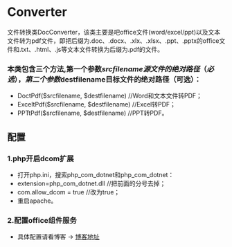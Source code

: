 # Converter
文件转换类DocConverter，该类主要是吧office文件(word/excel/ppt)以及文本文件转为pdf文件，即把后缀为.doc、.docx、.xlx、.xlsx、.ppt、.pptx的office文件和.txt、.html、.js等文本文件转换为后缀为.pdf的文件。

### 本类包含三个方法,第一个参数$srcfilename源文件的绝对路径（必选），第二个参数$destfilename目标文件的绝对路径（可选）：
* DoctPdf($srcfilename, $destfilename) //Word和文本文件转PDF；
* ExceltPdf($srcfilename, $destfilename) //Excel转PDF；
* PPTtPdf($srcfilename, $destfilename) //PPT转PDF。

## 配置
### 1.php开启dcom扩展
* 打开php.ini，搜索php_com_dotnet和php_com_dotnet：
* extension=php_com_dotnet.dll   //把前面的分号去掉；
* com.allow_dcom = true  //改为true；
* 重启apache。

### 2.配置office组件服务
* 具体配置请看博客 -> [博客地址](http://blog.csdn.net/sangjinchao/article/details/78053545)